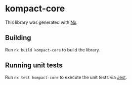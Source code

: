 # kompact-core

This library was generated with [Nx](https://nx.dev).

## Building

Run `nx build kompact-core` to build the library.

## Running unit tests

Run `nx test kompact-core` to execute the unit tests via [Jest](https://jestjs.io).
